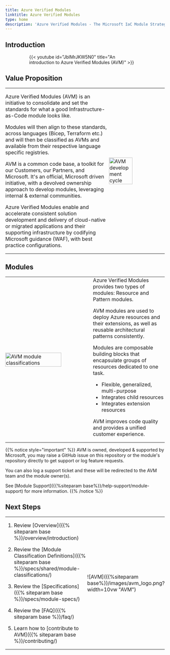 ```yaml
---
title: Azure Verified Modules
linktitle: Azure Verified Modules
type: home
description: 'Azure Verified Modules - The Microsoft IaC Module Strategy'
---
```


## Introduction

<div style="width:70%; margin: 0 auto;">
{{< youtube id="JbIMrJKW5N0" title="An introduction to Azure Verified Modules (AVM)" >}}
</div>

## Value Proposition

<table style="border: none; border-collapse: collapse; margin:0; padding:0;">
  <tr>
    <td style="border: none; padding:0; margin:0; width:65%">

Azure Verified Modules (AVM) is an initiative to consolidate and set the standards for what a good Infrastructure-as-Code module looks like.

Modules will then align to these standards, across languages (Bicep, Terraform etc.) and will then be classified as AVMs and available from their respective language specific registries.

AVM is a common code base, a toolkit for our Customers, our Partners, and Microsoft. It's an official, Microsoft driven initiative, with a devolved ownership approach to develop modules, leveraging internal & external communities.

Azure Verified Modules enable and accelerate consistent solution development and delivery of cloud-native or migrated applications and their supporting infrastructure by codifying Microsoft guidance (WAF), with best practice configurations.

  </td>
    <td style="border: none; margin:0; padding: 0;">
      <img src="{{%siteparam base%}}/images/avm_cycle.png" width=65% alt="AVM development cycle" style="margin:0 auto;padding: 0;">
    </td>
  </tr>
</table>

## Modules

<table style="border: none; border-collapse: collapse; margin: 0; padding: 0;">
  <tr>
    <td style="border: none; padding: 0; width:55%">
        <img src="{{%siteparam base%}}/images/avm_modules.png" width=80% alt="AVM module classifications">
    </td>
    <td style="border: none; padding: 0;">
Azure Verified Modules provides two types of modules: Resource and Pattern modules.

AVM modules are used to deploy Azure resources and their extensions, as well as reusable architectural patterns consistently.

Modules are composable building blocks that encapsulate groups of resources dedicated to one task.

- Flexible, generalized, multi-purpose
- Integrates child resources
- Integrates extension resources

AVM improves code quality and provides a unified customer experience.
    </td>
  </tr>
</table>

{{% notice style="important" %}}
AVM is owned, developed & supported by Microsoft, you may raise a GitHub issue on this repository or the module's repository directly to get support or log feature requests.

You can also log a support ticket and these will be redirected to the AVM team and the module owner(s).

See [Module Support]({{%siteparam base%}}/help-support/module-support) for more information.
{{% /notice %}}

## Next Steps

<table style="border: none; border-collapse: collapse; margin: 0; padding: 0;">
  <tr>
    <td style="border: none; padding: 0; width:60%">

1. Review [Overview]({{% siteparam base %}}/overview/introduction)
2. Review the [Module Classification Definitions]({{% siteparam base %}}/specs/shared/module-classifications/)
3. Review the [Specifications]({{% siteparam base %}}/specs/module-specs/)
4. Review the [FAQ]({{% siteparam base %}}/faq/)
5. Learn how to [contribute to AVM]({{% siteparam base %}}/contributing/)
    </td>
    <td style="border: none; padding: 0;">

    ![AVM]({{%siteparam base%}}/images/avm_logo.png?width=10vw "AVM")

    </td>

  </tr>
</table>

